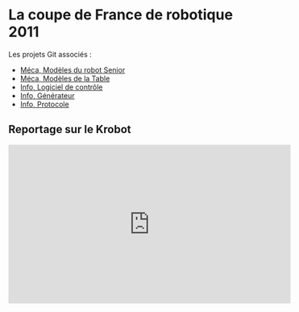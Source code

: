 # La coupe de France de robotique 2011

Les projets Git associés :

  * [Méca, Modèles du robot Senior](https://github.com/ens-krobot/meca_2011_Senior)
  * [Méca, Modèles de la Table](https://github.com/ens-krobot/meca_2011_Table)
  * [Info, Logiciel de contrôle](https://github.com/ens-krobot/info_2011_control2011)
  * [Info, Générateur](https://github.com/ens-krobot/info_2011_generator)
  * [Info, Protocole](https://github.com/ens-krobot/info_2011_protocol)

## Reportage sur le Krobot

<iframe width="560" height="315" src="https://www.youtube-nocookie.com/embed/zalGLCxJFnU" frameborder="0" allow="accelerometer; autoplay; encrypted-media; gyroscope; picture-in-picture" allowfullscreen></iframe>

